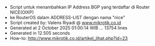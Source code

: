 - Script untuk menambahkan IP Address BGP yang terdaftar di Router NICE(OIXP)
- ke RouterOS dalam ADDRESS-LIST dengan nama "nice"
- Script created by: Valens Riyadi @ www.mikrotik.co.id
- Generated at 2 October 2025 01:00:14 WIB ... 13754 lines
- Generated in 12.505 seconds
- How-to: http://www.mikrotik.co.id/artikel_lihat.php?id=23

